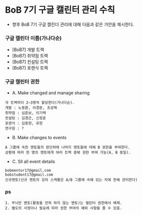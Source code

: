 BoB 7기 구글 캘린터 관리 수칙
=============================

* 향후 BoB 7기 구글 캘린더 관리에 대해 다음과 같은 가안을 제시한다.

### 구글 캘린더 이름(가나다순)
* [BoB7] 개발 트랙
* [BoB7] 취약점 트랙
* [BoB7] 컨설팅 트랙
* [BoB7] 포렌식 트랙

### 구글 캘린터 권한

* A. Make changed and manage sharing
```
각 트랙마다 2~3명씩 할당한다(가나다순).
개발 : 노용환, 이경문, 조성재
취약점 : 심준보, 이기택
컨설팅 : 김경곤, 신정훈
포렌식 : 김종현, 유현
연구원 : ?
```

* B. Make changes to events
```
A 그룹에 속한 멘토들의 판단하에 나머지 멘토들에 대해 B 권한을 부여한다.
상황에 따라 한 명의 멘토에게 여러 트랙 중복 권한 부여 가능(A, B 동일).
```

* C. Sll all event details
```
bobmentor17@gmail.com
bobstudent17@gmail.com
신규멘토(신규 멘토의 강의 스케쥴은 A/B 그룹에 속해 있는 자에 한해 관리한다)
```

### ps
```
1. 무늬만 멘토(활동을 전혀 하지 않는 멘토)는 캘린터 권한에서 배제.
2. 별도의 사정이나 필요에 따라 권한 부여의 예외 사항을 줄 수 있음.
```
